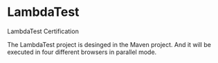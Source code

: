 # LambdaTest
LambdaTest Certification

The LambdaTest project is desinged in the Maven project. And it will be executed in four different browsers in parallel mode.
